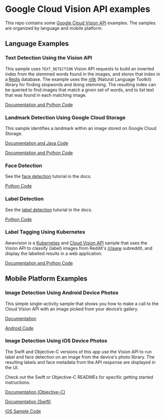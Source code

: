 
# Google Cloud Vision API examples

This repo contains some [Google Cloud Vision
API](https://cloud.google.com/vision/) examples. The samples are organized by
language and mobile platform.

## Language Examples

### Text Detection Using the Vision API

This sample uses `TEXT_DETECTION` Vision API requests to build an inverted
index from the stemmed words found in the images, and stores that index in a
[Redis](redis.io) database. The example uses the
[nltk](http://www.nltk.org/index.html) (Natural Language Toolkit) library for
finding stopwords and doing stemming. The resulting index can be queried to find
images that match a given set of words, and to list text that was found in each
matching image.

[Documentation and Python Code](https://github.com/GoogleCloudPlatform/cloud-vision/tree/master/python/text)

### Landmark Detection Using Google Cloud Storage

This sample identifies a landmark within an image stored on
Google Cloud Storage.

[Documentation and Java Code](https://github.com/GoogleCloudPlatform/cloud-vision/tree/master/java/landmark_detection/)

[Documentation and Python Code](https://github.com/GoogleCloudPlatform/cloud-vision/tree/master/python/landmark_detection/)

### Face Detection

See the [face detection](https://cloud.google.com/vision/docs/face-tutorial) tutorial in the docs.

[Python Code](https://github.com/GoogleCloudPlatform/cloud-vision/tree/master/python/face_detection)

### Label Detection

See the [label detection](https://cloud.google.com/vision/docs/label-tutorial) tutorial in the docs.

[Python Code](https://github.com/GoogleCloudPlatform/cloud-vision/tree/master/python/label)

### Label Tagging Using Kubernetes

*Awwvision* is a [Kubernetes](https://github.com/kubernetes/kubernetes/) and
[Cloud Vision API](https://cloud.google.com/vision/) sample that uses the
Vision API to classify (label) images from Reddit's
[/r/aww](https://reddit.com/r/aww) subreddit, and display the labelled results
in a web application.

[Documentation and Python Code](https://github.com/GoogleCloudPlatform/cloud-vision/tree/master/python/awwvision)

## Mobile Platform Examples

### Image Detection Using Android Device Photos

This simple single-activity sample that shows you how to make a call to the
Cloud Vision API with an image picked from your device’s gallery.

[Documentation](https://github.com/GoogleCloudPlatform/cloud-vision/blob/master/android/README.md)

[Android Code](https://github.com/GoogleCloudPlatform/cloud-vision/tree/master/android/CloudVision)

### Image Detection Using iOS Device Photos

The Swift and Objective-C versions of this app use the Vision API to run label
and face detection on an image from the device's photo library. The resulting
labels and face metadata from the API response are displayed in the UI.

Check out the Swift or Objective-C READMEs for specific getting started
instructions.

[Documentation (Objective-C)](https://github.com/GoogleCloudPlatform/cloud-vision/blob/master/ios/Objective-C/README.md)

[Documentation (Swift)](https://github.com/GoogleCloudPlatform/cloud-vision/blob/master/ios/Swift/README.md)

[iOS Sample Code](https://github.com/GoogleCloudPlatform/cloud-vision/tree/master/ios/)
